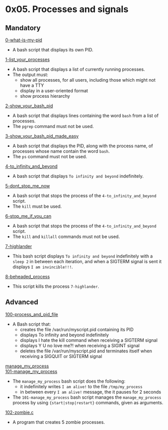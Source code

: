 # 0x05. Processes and signals

## Mandatory

[0-what-is-my-pid](./0-what-is-my-pid)

- A bash script that displays its own PID.

[1-list_your_processes](./1-list_your_processes)

- A bash script that displays a list of currently running processes.
- The output must:
  - show all processes, for all users, including those which might not have a TTY
  - display in a user-oriented format
  - show process hierarchy

[2-show_your_bash_pid](./2-show_your_bash_pid)

- A bash script that displays lines containing the word `bash` from a list of
  processes.
- The `pgrep` command must not be used.

[3-show_your_bash_pid_made_easy](./3-show_your_bash_pid_made_easy)

- A bash script that displays the PID, along with the process name, of processes
  whose name contain the word `bash`.
- The `ps` command must not be used.

[4-to_infinity_and_beyond](./4-to_infinity_and_beyond)

- A bash script that displays `To infinity and beyond` indefinitely.

[5-dont_stop_me_now](./5-dont_stop_me_now)

- A bash script that stops the process of the `4-to_infinity_and_beyond` script.
- The `kill` must be used.

[6-stop_me_if_you_can](./6-stop_me_if_you_can)

- A bash script that stops the process of the `4-to_infinity_and_beyond` script.
- The `kill` and `killall` commands must not be used.

[7-highlander](./7-highlander)

- This bash script displays `To infinity and beyond` indefinitely with a
  `sleep 2` in between each iteration, and when a SIGTERM signal is sent it
  displays `I am invincible!!!`.

[8-beheaded_process](./8-beheaded_process)

- This script kills the process `7-highlander`.

## Advanced

[100-process_and_pid_file](./100-process_and_pid_file)

- A Bash script that:
  - creates the file /var/run/myscript.pid containing its PID
  - displays To infinity and beyond indefinitely
  - displays I hate the kill command when receiving a SIGTERM signal
  - displays Y U no love me?! when receiving a SIGINT signal
  - deletes the file /var/run/myscript.pid and terminates itself when receiving
    a SIGQUIT or SIGTERM signal

[manage_my_process](./manage_my_process)<br>
[101-manage_my_process](./101-manage_my_process)

- The `manage_my_process` bash script does the following:
  - it indefinitely writes `I am alive!` to the file `/tmp/my_process`
  - in between every `I am alive!` message, the it pauses for 2 seconds
- The `101-manage_my_process` bash script manages the `manage_my_process`
  process by using `{start|stop|restart}` commands, given as arguments.

[102-zombie.c](./102-zombie.c)

- A program that creates 5 zombie processes.
